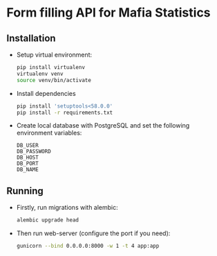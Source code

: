 # Form filling API for Mafia Statistics

## Installation

* Setup virtual environment:
    ```bash
    pip install virtualenv
    virtualenv venv
    source venv/bin/activate
    ```
* Install dependencies
    ```bash
    pip install 'setuptools<58.0.0'
    pip install -r requirements.txt
    ```
* Create local database with PostgreSQL and set the following environment
  variables:
    ```text
    DB_USER
    DB_PASSWORD
    DB_HOST
    DB_PORT
    DB_NAME
    ```

## Running

* Firstly, run migrations with alembic:
    ```bash
    alembic upgrade head
    ```
* Then run web-server (configure the port if you need):
    ```bash
    gunicorn --bind 0.0.0.0:8000 -w 1 -t 4 app:app
    ```
